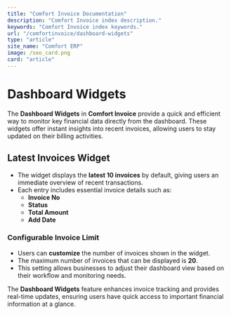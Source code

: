 ```yaml
---
title: "Comfort Invoice Documentation"
description: "Comfort Invoice index description."
keywords: "Comfort Invoice index keywords."
url: "/comfortinvoice/dashboard-widgets"
type: "article"
site_name: "Comfort ERP"
image: /seo_card.png
card: "article"
---
```


# Dashboard Widgets

The **Dashboard Widgets** in **Comfort Invoice** provide a quick and efficient way to monitor key financial data directly from the dashboard. These widgets offer instant insights into recent invoices, allowing users to stay updated on their billing activities.

## Latest Invoices Widget ##

+ The widget displays the **latest 10 invoices** by default, giving users an immediate overview of recent transactions.
+ Each entry includes essential invoice details such as:
    - **Invoice No**
    - **Status**
    - **Total Amount**
    - **Add Date**

### **Configurable Invoice Limit** ###
+ Users can **customize** the number of invoices shown in the widget.
+ The maximum number of invoices that can be displayed is **20**.
+ This setting allows businesses to adjust their dashboard view based on their workflow and monitoring needs.

The **Dashboard Widgets** feature enhances invoice tracking and provides real-time updates, ensuring users have quick access to important financial information at a glance.